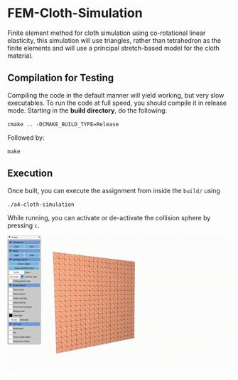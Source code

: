 # FEM-Cloth-Simulation
Finite element method for cloth simulation using co-rotational linear elasticity, this simulation will use triangles, rather than tetrahedron as the finite elements and will use a principal stretch-based model for the cloth material.

## Compilation for Testing

Compiling the code in the default manner will yield working, but very slow executables. To run the code at full speed, you should compile it in release mode. Starting in the **build directory**, do the following:

    cmake .. -DCMAKE_BUILD_TYPE=Release
    
Followed by:

    make 

## Execution

Once built, you can execute the assignment from inside the `build/` using 

    ./a4-cloth-simulation

While running, you can activate or de-activate the collision sphere by pressing `c`. 

![Cloth simulation!](img/cloth.gif)
